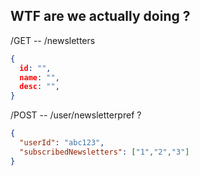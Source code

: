 

## WTF are we actually doing ? 

/GET -- /newsletters
```json
{
  id: "",
  name: "",
  desc: "",
}
```



/POST -- /user/newsletterpref ?
```json
{
  "userId": "abc123",
  "subscribedNewsletters": ["1","2","3"]
}

```